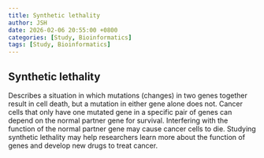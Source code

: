 ```yaml
---
title: Synthetic lethality
author: JSH
date: 2026-02-06 20:55:00 +0800
categories: [Study, Bioinformatics]
tags: [Study, Bioinformatics]
---
```


## Synthetic lethality
Describes a situation in which mutations (changes) in two genes together result in cell death, but a mutation in either gene alone does not. 
Cancer cells that only have one mutated gene in a specific pair of genes can depend on the normal partner gene for survival. 
Interfering with the function of the normal partner gene may cause cancer cells to die. 
Studying synthetic lethality may help researchers learn more about the function of genes and develop new drugs to treat cancer.
